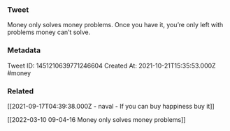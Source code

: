 ### Tweet
Money only solves money problems.
Once you have it, you’re only left with problems money can’t solve.

### Metadata
Tweet ID: 1451210639771246604
Created At: 2021-10-21T15:35:53.000Z
#money 

### Related
[[2021-09-17T04:39:38.000Z - naval - If you can buy happiness buy it]]

[[2022-03-10 09-04-16 Money only solves money problems]]

